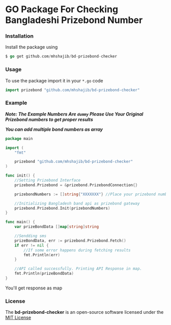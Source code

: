 # GO Package For Checking Bangladeshi Prizebond Number


### Installation

Install the package using
```go
$ go get github.com/mhshajib/bd-prizebond-checker
```

### Usage

To use the package import it in your `*.go` code
```go
import prizebond "github.com/mhshajib/bd-prizebond-checker"
```

### Example

***Note: The Example Numbers Are `dummy` Please Use Your Original Prizebond numbers to get proper results***

***You can add multiple bond numbers as array***

```go
package main

import (
	"fmt"

	prizebond "github.com/mhshajib/bd-prizebond-checker"
)

func init() {
	//Setting Prizebond Interface
	prizebond.Prizebond = &prizebond.PrizebondConnection{}

	prizebondNumbers := []string{"XXXXXXX"} //Place your prizebond number here

	//Initializing Bangladesh band api as prizebond gateway
	prizebond.Prizebond.Init(prizebondNumbers)
}

func main() {
	var prizeBondData []map[string]string

	//Sendding sms
	prizeBondData, err := prizebond.Prizebond.Fetch()
	if err != nil {
		//If some error happens during fetching results
		fmt.Println(err)
	}

	//API called successfully. Printing API Response in map.
	fmt.Println(prizeBondData)
}

```

You'll get response as map


### **License**
The **bd-prizebond-checker** is an open-source software licensed under the [MIT License](LICENSE)